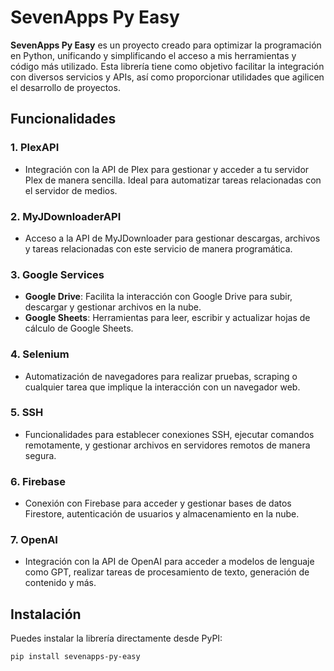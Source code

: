 # SevenApps Py Easy

**SevenApps Py Easy** es un proyecto creado para optimizar la programación en Python, unificando y simplificando el acceso a mis herramientas y código más utilizado. Esta librería tiene como objetivo facilitar la integración con diversos servicios y APIs, así como proporcionar utilidades que agilicen el desarrollo de proyectos.

## Funcionalidades

### 1. **PlexAPI**
   - Integración con la API de Plex para gestionar y acceder a tu servidor Plex de manera sencilla. Ideal para automatizar tareas relacionadas con el servidor de medios.

### 2. **MyJDownloaderAPI**
   - Acceso a la API de MyJDownloader para gestionar descargas, archivos y tareas relacionadas con este servicio de manera programática.

### 3. **Google Services**
   - **Google Drive**: Facilita la interacción con Google Drive para subir, descargar y gestionar archivos en la nube.
   - **Google Sheets**: Herramientas para leer, escribir y actualizar hojas de cálculo de Google Sheets.

### 4. **Selenium**
   - Automatización de navegadores para realizar pruebas, scraping o cualquier tarea que implique la interacción con un navegador web.

### 5. **SSH**
   - Funcionalidades para establecer conexiones SSH, ejecutar comandos remotamente, y gestionar archivos en servidores remotos de manera segura.

### 6. **Firebase**
   - Conexión con Firebase para acceder y gestionar bases de datos Firestore, autenticación de usuarios y almacenamiento en la nube.

### 7. **OpenAI**
   - Integración con la API de OpenAI para acceder a modelos de lenguaje como GPT, realizar tareas de procesamiento de texto, generación de contenido y más.

## Instalación

Puedes instalar la librería directamente desde PyPI:

```bash
pip install sevenapps-py-easy
